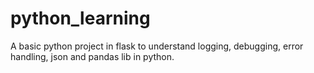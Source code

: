 # python_learning
A basic python project in flask to understand logging, debugging, error handling, json and pandas lib in python. 
